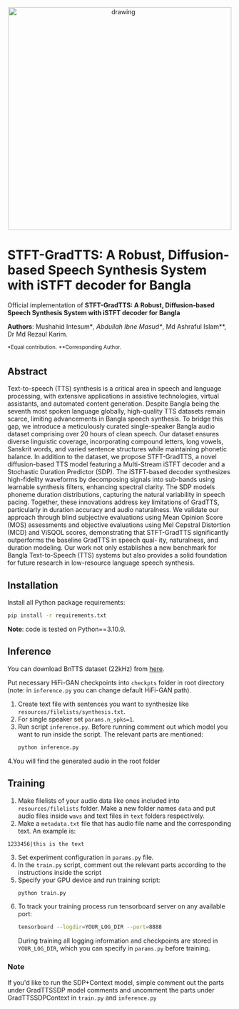 <p align="center">
    <img src="resources/reverse-diffusion.gif" alt="drawing" width="500"/>
</p>

# STFT-GradTTS: A Robust, Diffusion-based Speech Synthesis System with iSTFT decoder for Bangla

Official implementation of **STFT-GradTTS: A Robust, Diffusion-based Speech Synthesis System with iSTFT decoder for Bangla**


**Authors**: Mushahid Intesum\**, Abdullah Ibne Masud\**, Md Ashraful Islam\**, Dr Md Rezaul Karim.

<sup>\*Equal contribution.</sup>
<sup>\**Corresponding Author.</sup>

## Abstract

Text-to-speech (TTS) synthesis is a critical area in speech and language processing, with extensive
applications in assistive technologies, virtual assistants, and automated content generation. Despite
Bangla being the seventh most spoken language globally, high-quality TTS datasets remain scarce,
limiting advancements in Bangla speech synthesis. To bridge this gap, we introduce a meticulously
curated single-speaker Bangla audio dataset comprising over 20 hours of clean speech. Our dataset
ensures diverse linguistic coverage, incorporating compound letters, long vowels, Sanskrit words, and
varied sentence structures while maintaining phonetic balance.
In addition to the dataset, we propose STFT-GradTTS, a novel diffusion-based TTS model featuring a
Multi-Stream iSTFT decoder and a Stochastic Duration Predictor (SDP). The iSTFT-based decoder
synthesizes high-fidelity waveforms by decomposing signals into sub-bands using learnable synthesis
filters, enhancing spectral clarity. The SDP models phoneme duration distributions, capturing the
natural variability in speech pacing. Together, these innovations address key limitations of GradTTS,
particularly in duration accuracy and audio naturalness.
We validate our approach through blind subjective evaluations using Mean Opinion Score (MOS)
assessments and objective evaluations using Mel Cepstral Distortion (MCD) and ViSQOL scores,
demonstrating that STFT-GradTTS significantly outperforms the baseline GradTTS in speech qual-
ity, naturalness, and duration modeling. Our work not only establishes a new benchmark for Bangla
Text-to-Speech (TTS) systems but also provides a solid foundation for future research in low-resource
language speech synthesis.

## Installation

Install all Python package requirements:

```bash
pip install -r requirements.txt
```

**Note**: code is tested on Python==3.10.9.

## Inference

You can download BnTTS dataset (22kHz) from [here](https://drive.google.com/drive/folders/195CgbUxViuGg0aJKUSvkYulTJEf3eUbS?usp=drive_link).

Put necessary HiFi-GAN checkpoints into `checkpts` folder in root directory (note: in `inference.py` you can change default HiFi-GAN path).

1. Create text file with sentences you want to synthesize like `resources/filelists/synthesis.txt`.
2. For single speaker set `params.n_spks=1`.
3. Run script `inference.py`. Before running comment out which model you want to run inside the script. The relevant parts are mentioned:
    ```bash
    python inference.py
    ```
4.You will find the generated audio in the root folder

## Training

1. Make filelists of your audio data like ones included into `resources/filelists` folder. Make a new folder names `data` and put audio files inside `wavs` and text files in `text` folders respectively.
2. Make a `metadata.txt` file that has audio file name and the corresponding text. An example is:
```
1233456|this is the text
``` 
3. Set experiment configuration in `params.py` file.
4. In the `train.py` script, comment out the relevant parts according to the instructions inside the script
5. Specify your GPU device and run training script:
    ```bash
    python train.py 
    ```
4. To track your training process run tensorboard server on any available port:
    ``` bash
    tensorboard --logdir=YOUR_LOG_DIR --port=8888
    ```
    During training all logging information and checkpoints are stored in `YOUR_LOG_DIR`, which you can specify in `params.py` before training.


### Note
If you'd like to run the SDP+Context model, simple comment out the parts under GradTTSSDP model comments and uncomment the parts under GradTTSSDPContext in `train.py` and `inference.py`
